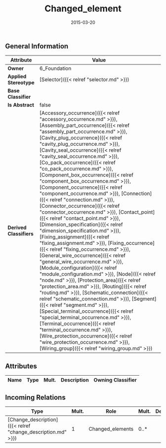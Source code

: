 ﻿---
title: Changed_element
toc: false
type: specs
date: "2015-03-20"
draft: false
specification: KBL
version: 2.4.sr1
documentType: "Recommendation"
elementType: Class
classes:
  - Changed_element
menu_name: kbl-2.4.sr1
---


## General Information

| Attribute               | Value |
|-------------------------|-------|
| **Owner**               | 6_Foundation |
| **Applied Stereotype**  | [Selector]({{< relref "selector.md" >}})<br/>  |
| **Base Classifier**     |   |
| **Is Abstract**         | false |
| **Derived Classifiers** | [Accessory_occurrence]({{< relref "accessory_occurrence.md" >}}), [Assembly_part_occurrence]({{< relref "assembly_part_occurrence.md" >}}), [Cavity_plug_occurrence]({{< relref "cavity_plug_occurrence.md" >}}), [Cavity_seal_occurrence]({{< relref "cavity_seal_occurrence.md" >}}), [Co_pack_occurrence]({{< relref "co_pack_occurrence.md" >}}), [Component_box_occurrence]({{< relref "component_box_occurrence.md" >}}), [Component_occurrence]({{< relref "component_occurrence.md" >}}), [Connection]({{< relref "connection.md" >}}), [Connector_occurrence]({{< relref "connector_occurrence.md" >}}), [Contact_point]({{< relref "contact_point.md" >}}), [Dimension_specification]({{< relref "dimension_specification.md" >}}), [Fixing_assignment]({{< relref "fixing_assignment.md" >}}), [Fixing_occurrence]({{< relref "fixing_occurrence.md" >}}), [General_wire_occurrence]({{< relref "general_wire_occurrence.md" >}}), [Module_configuration]({{< relref "module_configuration.md" >}}), [Node]({{< relref "node.md" >}}), [Protection_area]({{< relref "protection_area.md" >}}), [Routing]({{< relref "routing.md" >}}), [Schematic_connection]({{< relref "schematic_connection.md" >}}), [Segment]({{< relref "segment.md" >}}), [Special_terminal_occurrence]({{< relref "special_terminal_occurrence.md" >}}), [Terminal_occurrence]({{< relref "terminal_occurrence.md" >}}), [Wire_protection_occurrence]({{< relref "wire_protection_occurrence.md" >}}), [Wiring_group]({{< relref "wiring_group.md" >}}) |

## Attributes
|  Name  |  Type  |  Mult.  |  Description  |  Owning Classifier  |
|--------|--------|---------|---------------|--------------|

##  Incoming Relations
|    Type  |   Mult.  |   Role    |   Mult.   |   Description  |
|----------|----------|-----------|-----------|----------------|
| [Change_description]({{< relref "change_description.md" >}}) | 1 | Changed_elements | 0..* |  |
